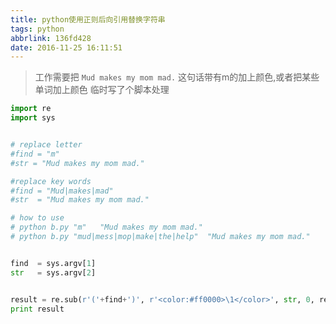 ```yaml
---
title: python使用正则后向引用替换字符串
tags: python
abbrlink: 136fd428
date: 2016-11-25 16:11:51
---
```

>工作需要把 `Mud makes my mom mad.` 这句话带有m的加上颜色,或者把某些单词加上颜色
>临时写了个脚本处理

```python
import re
import sys


# replace letter
#find = "m"
#str = "Mud makes my mom mad."

#replace key words
#find = "Mud|makes|mad"
#str  = "Mud makes my mom mad."

# how to use
# python b.py "m"	"Mud makes my mom mad." 
# python b.py "mud|mess|mop|make|the|help"	"Mud makes my mom mad."


find  = sys.argv[1] 
str   = sys.argv[2] 


result = re.sub(r'('+find+')', r'<color:#ff0000>\1</color>', str, 0, re.IGNORECASE)
print result

```
